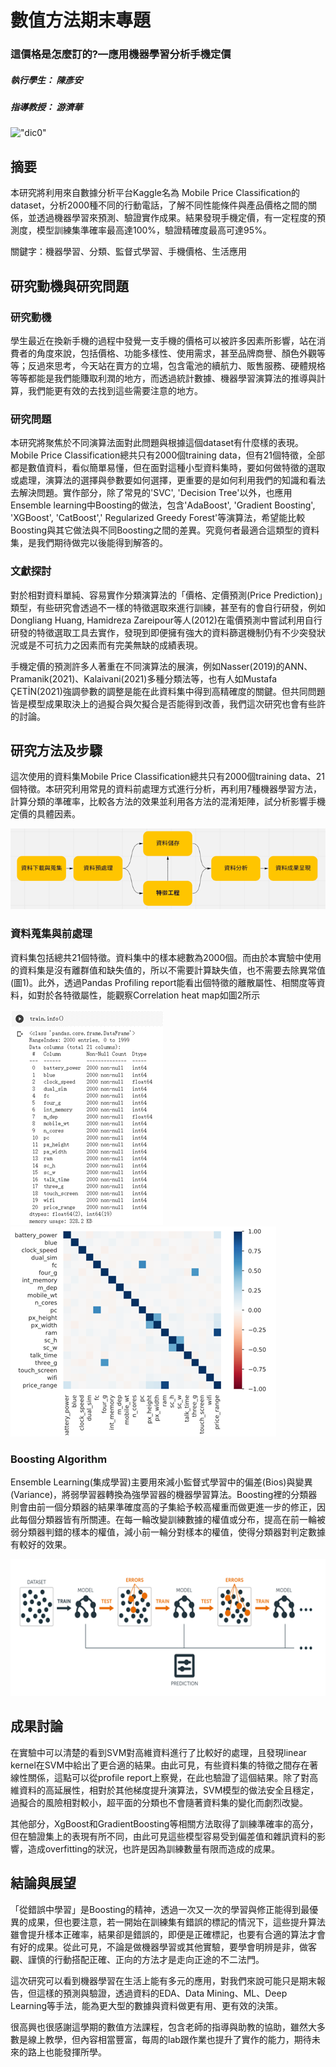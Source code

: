# 數值方法期末專題

### 這價格是怎麼訂的?—應用機器學習分析手機定價

##### 執行學生： 陳彥安
##### 指導教授： 游濟華
!["dic0"](圖片1.jpg=800x600 )
## 摘要
本研究將利用來自數據分析平台Kaggle名為 Mobile Price Classification的dataset，分析2000種不同的行動電話，了解不同性能條件與產品價格之間的關係，並透過機器學習來預測、驗證實作成果。結果發現手機定價，有一定程度的預測度，模型訓練集準確率最高達100%，驗證精確度最高可達95%。

關鍵字：機器學習、分類、監督式學習、手機價格、生活應用

## 研究動機與研究問題

### 研究動機
學生最近在換新手機的過程中發覺一支手機的價格可以被許多因素所影響，站在消費者的角度來說，包括價格、功能多樣性、使用需求，甚至品牌商譽、顏色外觀等等；反過來思考，今天站在賣方的立場，包含電池的續航力、販售服務、硬體規格等等都能是我們能賺取利潤的地方，而透過統計數據、機器學習演算法的推導與計算，我們能更有效的去找到這些需要注意的地方。

### 研究問題
本研究將聚焦於不同演算法面對此問題與根據這個dataset有什麼樣的表現。Mobile Price Classification總共只有2000個training data，但有21個特徵，全部都是數值資料，看似簡單易懂，但在面對這種小型資料集時，要如何做特徵的選取或處理，演算法的選擇與參數要如何選擇，更重要的是如何利用我們的知識和看法去解決問題。實作部分，除了常見的'SVC', 'Decision Tree'以外，也應用Ensemble learning中Boosting的做法，包含'AdaBoost', 'Gradient Boosting', 'XGBoost', 'CatBoost',' Regularized Greedy Forest'等演算法，希望能比較Boosting與其它做法與不同Boosting之間的差異。究竟何者最適合這類型的資料集，是我們期待做完以後能得到解答的。

### 文獻探討
對於相對資料單純、容易實作分類演算法的「價格、定價預測(Price Prediction)」類型，有些研究會透過不一樣的特徵選取來進行訓練，甚至有的會自行研發，例如Dongliang Huang, Hamidreza Zareipour等人(2012)在電價預測中嘗試利用自行研發的特徵選取工具去實作，發現到即便擁有強大的資料篩選機制仍有不少突發狀況或是不可抗力之因素而有完美無缺的成績表現。

手機定價的預測許多人著重在不同演算法的展演，例如Nasser(2019)的ANN、Pramanik(2021)、Kalaivani(2021)多種分類法等，也有人如Mustafa ÇETİN(2021)強調參數的調整是能在此資料集中得到高精確度的關鍵。但共同問題皆是模型成果取決上的過擬合與欠擬合是否能得到改善，我們這次研究也會有些許的討論。

## 研究方法及步驟
這次使用的資料集Mobile Price Classification總共只有2000個training data、21個特徵。本研究利用常見的資料前處理方式進行分析，再利用7種機器學習方法，計算分類的準確率，比較各方法的效果並利用各方法的混淆矩陣，試分析影響手機定價的具體因素。

!["dic1"](圖片1.png)

### 資料蒐集與前處理
資料集包括總共21個特徵。資料集中的樣本總數為2000個。而由於本實驗中使用的資料集是沒有離群值和缺失值的，所以不需要計算缺失值，也不需要去除異常值(圖1)。此外，透過Pandas Profiling report能看出個特徵的離散屬性、相關度等資料，如對於各特徵屬性，能觀察Correlation heat map如圖2所示

!["dic2"](圖片2.png)
!["dic3"](圖片3.png)

### Boosting Algorithm
Ensemble Learning(集成學習)主要用來減小監督式學習中的偏差(Bios)與變異(Variance)，將弱學習器轉換為強學習器的機器學習算法。Boosting裡的分類器則會由前一個分類器的結果準確度高的子集給予較高權重而做更進一步的修正，因此每個分類器皆有所關連。在每一輪改變訓練數據的權值或分布，提高在前一輪被弱分類器判錯的樣本的權值，減小前一輪分對樣本的權值，使得分類器對判定數據有較好的效果。

!["dic4"](圖片4.png)

## 成果討論
在實驗中可以清楚的看到SVM對高維資料進行了比較好的處理，且發現linear kernel在SVM中給出了更合適的結果。由此可見，有些資料集的特徵之間存在著線性關係，這點可以從profile report上察覺，在此也驗證了這個結果。除了對高維資料的高延展性，相對於其他梯度提升演算法，SVM模型的做法安全且穩定，過擬合的風險相對較小，超平面的分類也不會隨著資料集的變化而劇烈改變。

其他部分，XgBoost和GradientBoosting等相關方法取得了訓練準確率的高分，但在驗證集上的表現有所不同，由此可見這些模型容易受到偏差值和雜訊資料的影響，造成overfitting的狀況，也許是因為訓練數量有限而造成的成果。

## 結論與展望
「從錯誤中學習」是Boosting的精神，透過一次又一次的學習與修正能得到最優異的成果，但也要注意，若一開始在訓練集有錯誤的標記的情況下，這些提升算法雖會提升樣本正確率，結果卻是錯誤的，即便是正確標記，也要有合適的算法才會有好的成果。從此可見，不論是做機器學習或其他實驗，要學會明辨是非，做客觀、謹慎的行動搭配正確、正向的方法才是走向正途的不二法門。

這次研究可以看到機器學習在生活上能有多元的應用，對我們來說可能只是期末報告，但這樣的預測與驗證，透過資料的EDA、Data Mining、ML、Deep Learning等手法，能為更大型的數據與資料做更有用、更有效的決策。

很高興也很感謝這學期的數值方法課程，包含老師的指導與助教的協助，雖然大多數是線上教學，但內容相當豐富，每周的lab跟作業也提升了實作的能力，期待未來的路上也能發揮所學。

